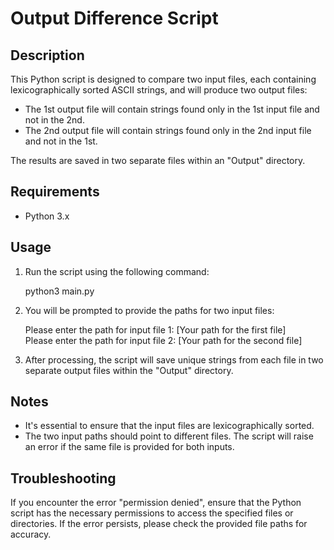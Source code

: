 
# Output Difference Script  
  
## Description  
  
This Python script is designed to compare two input files, each containing lexicographically sorted ASCII strings, and will produce two output files:  
  
- The 1st output file will contain strings found only in the 1st input file and not in the 2nd.  
- The 2nd output file will contain strings found only in the 2nd input file and not in the 1st.  
  
The results are saved in two separate files within an "Output" directory.  
  
## Requirements  
  
- Python 3.x  
  
## Usage  
  
1. Run the script using the following command:  

    python3 main.py  

2. You will be prompted to provide the paths for two input files:  
  

    Please enter the path for input file 1: [Your path for the first file]  
    Please enter the path for input file 2: [Your path for the second file]  
  
3. After processing, the script will save unique strings from each file in two separate output files within the "Output" directory.  
  
## Notes
  
- It's essential to ensure that the input files are lexicographically sorted.  
- The two input paths should point to different files. The script will raise an error if the same file is provided for both inputs.  
  
## Troubleshooting  
  
If you encounter the error "permission denied", ensure that the Python script has the necessary permissions to access the specified files or directories. If the error persists, please check the provided file paths for accuracy.